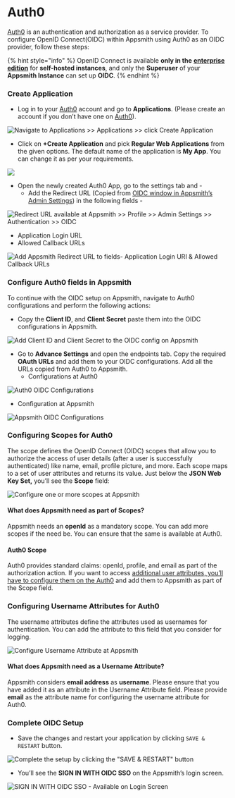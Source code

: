 # Auth0

[Auth0](https://auth0.com/) is an authentication and authorization as a service provider. To configure OpenID Connect(OIDC) within Appsmith using Auth0 as an OIDC provider, follow these steps:

{% hint style="info" %}
OpenID Connect is available **only in the** [**enterprise edition**](https://www.appsmith.com/pricing) for **self-hosted instances**, and only the **Superuser** of your **Appsmith Instance** can set up **OIDC**.
{% endhint %}

### Create Application

* Log in to your [Auth0](https://auth0.com/) account and go to **Applications**. (Please create an account if you don’t have one on [Auth0](https://auth0.com/)).

![Navigate to Applications >> Applications >> click Create Application](<../../../../.gitbook/assets/Auth0-NewApplication-OIDC-Authentication (1).png>)

* Click on **+Create Application** and pick **Regular Web Applications** from the given options. The default name of the application is **My App**. You can change it as per your requirements.

![](../../../../.gitbook/assets/Auth0-NewApplication-OIDC-RegularWebApp.png)

* Open the newly created Auth0 App, go to the settings tab and -
  * Add the Redirect URL (Copied from [OIDC window in Appsmith’s Admin Settings](./#capture-redirect-url-for-sso-configuration)) in the following fields -

![Redirect URL available at Appsmith >> Profile >> Admin Settings >> Authentication >> OIDC](../../../../.gitbook/assets/Appsmith-Admin-Settings-Authentication-OIDC-RedirectURL.png)

* Application Login URL
* Allowed Callback URLs

![Add Appsmith Redirect URL to fields- Application Login URI & Allowed Callback URLs](../../../../.gitbook/assets/Auth0-Appsmith-RedirectURL.png)

### Configure Auth0 fields in Appsmith

To continue with the OIDC setup on Appsmith, navigate to Auth0 configurations and perform the following actions:

* Copy the **Client ID**, and **Client Secret** paste them into the OIDC configurations in Appsmith.

![Add Client ID and Client Secret to the OIDC config on Appsmith](<../../../../.gitbook/assets/Auth0-ClientId-Client Secret.png>)

* Go to **Advance Settings** and open the endpoints tab. Copy the required **OAuth URLs** and add them to your OIDC configurations. Add all the URLs copied from Auth0 to Appsmith.
  * Configurations at Auth0

![Auth0 OIDC Configurations](../../../../.gitbook/assets/Auth0-OIDC-Config-Setup.png)

* Configuration at Appsmith

![Appsmith OIDC Configurations](../../../../.gitbook/assets/Appsmith-Admin-Settings-Authentication-OIDC-Setup.png)

### Configuring Scopes for Auth0

The scope defines the OpenID Connect (OIDC) scopes that allow you to authorize the access of user details (after a user is successfully authenticated) like name, email, profile picture, and more. Each scope maps to a set of user attributes and returns its value. Just below the **JSON Web Key Set,** you’ll see the **Scope** field:

![Configure one or more scopes at Appsmith](../../../../.gitbook/assets/Appsmith-Scope-Field.png)

#### What does Appsmith need as part of Scopes?

Appsmith needs an **openId** as a mandatory scope. You can add more scopes if the need be. You can ensure that the same is available at Auth0.

#### Auth0 Scope

Auth0 provides standard claims: openId, profile, and email as part of the authorization action. If you want to access [additional user attributes, you’ll have to configure them on the Auth0](https://auth0.com/docs/get-started/apis/scopes/openid-connect-scopes) and add them to Appsmith as part of the Scope field.

### Configuring Username Attributes for Auth0

The username attributes define the attributes used as usernames for authentication. You can add the attribute to this field that you consider for logging.

![Configure Username Attribute at Appsmith](../../../../.gitbook/assets/Appsmith-UsernameAttribute-Field.png)

#### What does Appsmith need as a Username Attribute?

Appsmith considers **email address** as **username**. Please ensure that you have added it as an attribute in the Username Attribute field. Please provide **email** as the attribute name for configuring the username attribute for Auth0.

### Complete OIDC Setup

* Save the changes and restart your application by clicking `SAVE & RESTART` button.

![Complete the setup by clicking the "SAVE & RESTART" button](../../../../.gitbook/assets/Appsmith-OIDC-Setup-Complete.png)

* You’ll see the **SIGN IN WITH OIDC SSO** on the Appsmith’s login screen.

![SIGN IN WITH OIDC SSO - Available on Login Screen](../../../../.gitbook/assets/Appsmith-SSO-OIDC-Available.png)
